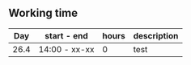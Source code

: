 
## Working time

| Day   | start - end   | hours | description |
|-------|---------------|-------|-------------|
| 26.4  | 14:00 - xx-xx |     0 |test|
